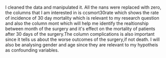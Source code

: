  I cleaned the data and manipulated it. All the nans were replaced with zero, the columns that I am interested in is ccsmort30rate which shows the rate of incidence of 30 day mortality which is relevant to my research question and also the column mont which will help me identify the realtionship between month of the surgery and it's effect on the mortality of patients after 30 days of the surgery.The column complications is also important since it tells us about the worse outcomes of the surgery,if not death. I will also be analysing gender and age since they are relevant to my hypotheis as confounding variables.
